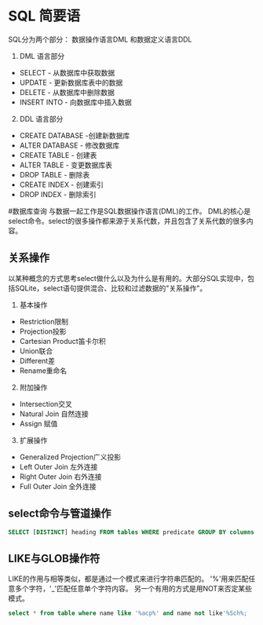 # SQL 简要语
SQL分为两个部分： 数据操作语言DML 和数据定义语言DDL  
 1.  DML 语言部分
  - SELECT - 从数据库中获取数据
  - UPDATE - 更新数据库表中的数据
  - DELETE - 从数据库中删除数据
  - INSERT INTO - 向数据库中插入数据
 2.  DDL 语言部分 
  - CREATE DATABASE -创建新数据库
  - ALTER DATABASE - 修改数据库
  - CREATE TABLE - 创建表
  - ALTER TABLE - 变更数据库表
  - DROP TABLE - 删除表
  - CREATE INDEX - 创建索引
  - DROP INDEX - 删除索引

#数据库查询
与数据一起工作是SQL数据操作语言(DML)的工作。
DML的核心是select命令。select的很多操作都来源于关系代数，并且包含了关系代数的很多内容。

## 关系操作
以某种概念的方式思考select做什么以及为什么是有用的。大部分SQL实现中，包括SQLite，select语句提供混合、比较和过滤数据的"关系操作"。
  1. 基本操作
   - Restriction限制
   - Projection投影
   - Cartesian Product笛卡尔积
   - Union联合
   - Different差
   - Rename重命名
  2. 附加操作
   - Intersection交叉
   - Natural Join 自然连接
   - Assign 赋值
  3. 扩展操作
   - Generalized Projection广义投影
   - Left Outer Join 左外连接
   - Right Outer Join 右外连接
   - Full Outer Join 全外连接

## select命令与管道操作
```sql
SELECT [DISTINCT] heading FROM tables WHERE predicate GROUP BY columns HAVING predicate ORDER BY columns LIMIT count,offset;
```

## LIKE与GLOB操作符
LIKE的作用与相等类似，都是通过一个模式来进行字符串匹配的。
'%'用来匹配任意多个字符，'_'匹配任意单个字符内容。
另一个有用的方式是用NOT来否定某些模式。
```sql
select * from table where name like '%acp%' and name not like'%Sch%;
```


